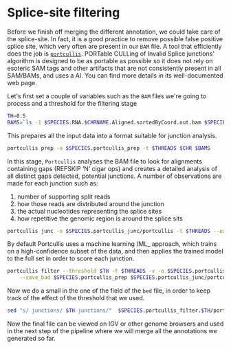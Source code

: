 # Splice-site filtering
Before we finish off merging the different annotation, we could take care of the splice-site. In fact, it is a good practice to remove possible false positive splice site, which very often are present in our `BAM` file.
A tool that efficiently does the job is [`portcullis`](https://portcullis.readthedocs.io/en/latest/index.html). PORTable CULLing of Invalid Splice junctions' algorithm is designed to be as portable as possible so it does not rely on esoteric SAM tags and other artifacts that are not consistently present in all SAM/BAMs, and uses a AI. You can find more details in its well-documented web page.

Let's first set a couple of variables such as the `BAM` files we're going to process and a threshold for the filtering stage
```bash
TH=0.5
BAMS=`ls -1 $SPECIES.RNA.$CHRNAME.Aligned.sortedByCoord.out.bam $SPECIES.lonrRNA.$CHRNAME.sortedByCoord.out.bam
```

This prepares all the input data into a format suitable for junction analysis.
```bash
portcullis prep -o $SPECIES.portcullis_prep -t $THREADS $CHR $BAMS
```

In this stage, `Portcullis` analyses the BAM file to look for alignments containing gaps (REFSKIP ‘N’ cigar ops) and creates a detailed analysis of all distinct gaps detected, potential junctions.
A number of observations are made for each junction such as:
1. number of supporting split reads
2. how those reads are distributed around the junction
3. the actual nucleotides representing the splice sites
4. how repetitive the genomic region is around the splice sits
```bash
portcullis junc -o $SPECIES.portcullis_junc/portcullis -t $THREADS --extra -v $SPECIES.
```

By default Portcullis uses a machine learning (ML_ approach, which trains on a high-confidence subset of the data, and then applies the trained model to the full set in order to score each junction.
```bash
portcullis filter --threshold $TH -t $THREADS -v -o $SPECIES.portcullis_filter.$TH/portcullis \
 	--save_bad $SPECIES.portcullis_prep $SPECIES.portcullis_junc/portcullis.junctions.tab
```

Now we do a small in the one of the field of the `bed` file, in order to keep track of the effect of the threshold that we used.
```bash
sed "s/ junctions/ $TH junctions/"  $SPECIES.portcullis_filter.$TH/portcullis.pass.junctions.bed > portcullis.$TH.pass.junctions.bed
```

Now the final file can be viewed on IGV or other genome browsers and used in the next step of the pipeline where we will merge all the annotations we generated so far.
